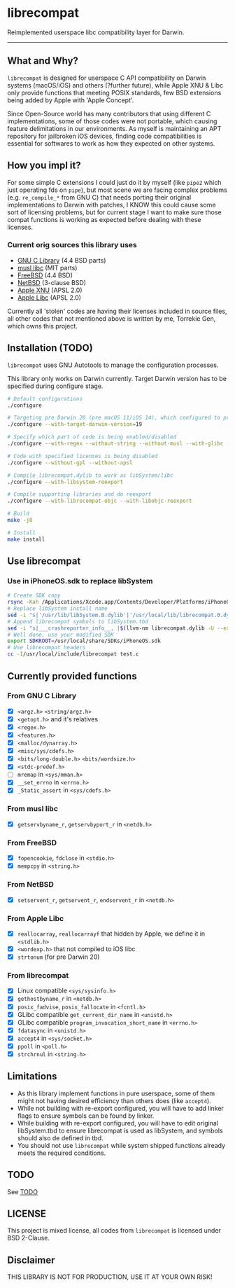 # librecompat

Reimplemented userspace libc compatibility layer for Darwin.

***
## What and Why?

`librecompat` is designed for userspace C API compatibility on Darwin systems (macOS/iOS) and others (?further future), while Apple XNU & Libc only provide functions that meeting POSIX standards, few BSD extensions being added by Apple with 'Apple Concept'.

Since Open-Source world has many contributors that using different C implementations, some of those codes were not portable, which causing feature delimitations in our environments. As myself is maintaining an APT repository for jailbroken iOS devices, finding code compatibilities is essential for softwares to work as how they expected on other systems.

## How you impl it?

For some simple C extensions I could just do it by myself (like `pipe2` which just operating fds on `pipe`), but most scene we are facing complex problems (e.g. `re_compile_*` from GNU C) that needs porting their original implementations to Darwin with patches, I KNOW this could cause some sort of licensing problems, but for current stage I want to make sure those compat functions is working as expected before dealing with these licenses.

### Current orig sources this library uses

- [GNU C Library](https://www.gnu.org/software/libc/)  (4.4 BSD parts)
- [musl libc](https://musl.libc.org) (MIT parts)
- [FreeBSD](https://github.com/freebsd/freebsd-src) (4.4 BSD)
- [NetBSD](https://github.com/NetBSD/src) (3-clause BSD)
- [Apple XNU](https://github.com/apple-oss-distributions/xnu/) (APSL 2.0)
- [Apple Libc](https://github.com/apple-oss-distributions/Libc/) (APSL 2.0)

Currently all 'stolen' codes are having their licenses included in source files, all other codes that not mentioned above is written by me, Torrekie Gen, which owns this project.

## Installation (TODO)

`librecompat` uses GNU Autotools to manage the configuration processes.

This library only works on Darwin currently. Target Darwin version has to be specified during configure stage.
```bash
# Default configurations
./configure

# Targeting pre Darwin 20 (pre macOS 11/iOS 14), which configured to provide post Darwin 19 functions
./configure --with-target-darwin-version=19 

# Specify which part of code is being enabled/disabled
./configure --with-regex --without-string --without-musl --with-glibc --with-fbsd --with-apple

# Code with specified licenses is being disabled
./configure --without-gpl --without-apsl

# Compile librecompat.dylib to work as libSystem/libc
./configure --with-libsystem-reexport

# Compile supporting libraries and do reexport
./configure --with-librecompat-objc --with-libobjc-reexport

# Build
make -j8

# Install
make install
```

## Use librecompat

### Use in iPhoneOS.sdk to replace libSystem
```bash
# Create SDK copy
rsync -Kah /Applications/Xcode.app/Contents/Developer/Platforms/iPhoneOS.platform/Developer/SDKs/iPhoneOS.sdk/ /usr/local/share/SDKs/iPhoneOS.sdk/
# Replace libSystem install name 
sed -i "s|'/usr/lib/libSystem.B.dylib'|'/usr/local/lib/librecompat.0.dylib'|g"
# Append librecompat symbols to libSystem.tbd
sed -i "s|___crashreporter_info__, |$(llvm-nm librecompat.dylib -U --extern-only --just-symbol-name | xargs -L1 printf "%s, ")___crashreporter_info__, |g" /usr/local/share/SDKs/iPhoneOS.sdk/usr/lib/libSystem.tbd
# Well done, use your modified SDK
export SDKROOT=/usr/local/share/SDKs/iPhoneOS.sdk
# Use librecompat headers
cc -I/usr/local/include/librecompat test.c
```

## Currently provided functions

### From GNU C Library
- [x] `<argz.h>` `<string/argz.h>`
- [x] `<getopt.h>` and it's relatives
- [x] `<regex.h>`
- [x] `<features.h>`
- [x] `<malloc/dynarray.h>`
- [x] `<misc/sys/cdefs.h>`
- [x] `<bits/long-double.h>` `<bits/wordsize.h>`
- [x] `<stdc-predef.h>`
- [ ] `mremap` in `<sys/mman.h>`
- [x] `__set_errno` in `<errno.h>`
- [x] `_Static_assert` in `<sys/cdefs.h>`
### From musl libc
- [x] `getservbyname_r`, `getservbyport_r` in `<netdb.h>`
### From FreeBSD
- [x] `fopencookie`, `fdclose` in `<stdio.h>`
- [x] `mempcpy` in `<string.h>`
### From NetBSD
- [x] `setservent_r`, `getservent_r`, `endservent_r` in `<netdb.h>`
### From Apple Libc
- [x] `reallocarray`, `reallocarrayf` that hidden by Apple, we define it in `<stdlib.h>`
- [x] `<wordexp.h>` that not compiled to iOS libc
- [x] `strtonum` (for pre Darwin 20)
### From librecompat
- [x] Linux compatible `<sys/sysinfo.h>` 
- [x] `gethostbyname_r` in `<netdb.h>`
- [x] `posix_fadvise`, `posix_fallocate` in `<fcntl.h>`
- [x] GLibc compatible `get_current_dir_name` in `<unistd.h>`
- [x] GLibc compatible `program_invocation_short_name` in `<errno.h>`
- [x] `fdatasync` in `<unistd.h>`
- [x] `accept4` in `<sys/socket.h>`
- [x] `ppoll` in `<poll.h>`
- [x] `strchrnul` in `<string.h>`

## Limitations

- As this library implement functions in pure userspace, some of them might not having desired efficiency than others does (like `accept4`).
- While not building with re-export configured, you will have to add linker flags to ensure symbols can be found by linker.
- While building with re-export configured, you will have to edit original libSystem.tbd to ensure librecompat is used as libSystem, and symbols should also de defined in tbd.
- You should not use `librecompat` while system shipped functions already meets the required conditions.

## TODO

See [TODO](TODO)

## LICENSE

This project is mixed license, all codes from `librecompat` is licensed under BSD 2-Clause.

## Disclaimer

THIS LIBRARY IS NOT FOR PRODUCTION, USE IT AT YOUR OWN RISK!
